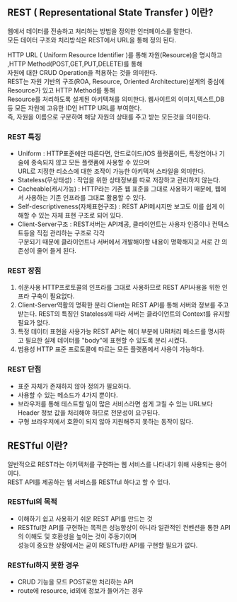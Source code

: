 ## REST ( Representational State Transfer ) 이란?
웹에서 데이터를 전송하고 처리하는 방법을 정의한 인터페이스를 말한다.   
모든 데이터 구조와 처리방식은 REST에서 URL을 통해 정의 된다.   

HTTP URL ( Uniform Resource Identifier )를 통해 자원(Resource)을 명시하고 ,HTTP Method(POST,GET,PUT,DELETE)를 통해     
자원에 대한 CRUD Operation을 적용하는 것을 의미한다.     
REST는 자원 기반의 구조(ROA, Resource, Oriented Architecture)설계의 중심에 Resource가 있고 HTTP Method를 통해    
Resource를 처리하도록 설계된 아키텍쳐를 의미한다. 웹사이트의 이미지,텍스트,DB 등 모든 자원에 고유한 ID인 HTTP URL를 부여한다.    
즉, 자원을 이름으로 구분하여 해당 자원의 상태를 주고 받는 모든것을 의미한다.  

### REST 특징
 - Uniform : HTTP표준에만 따른다면, 안드로이드/IOS 플랫폼이든, 특정언어나 기술에 종속되지 않고 모든 플랫폼에 사용할 수 있으며    
              URL로 지정한 리소스에 대한 조작이 가능한 아키텍쳐 스타일을 의미한다.
 - Stateless(무상태성) : 작업을 위한 상태정보를 따로 저장하고 관리하지 않는다.      
 - Cacheable(캐시가능) : HTTP라는 기존 웹 표준을 그대로 사용하기 때문에, 웹에서 사용하는 기존 인프라를 그대로 활용할 수 있다.    
 - Self-descriptiveness(자체표현구조) : REST API메시지만 보고도 이를 쉽게 이해할 수 있는 자체 표현 구조로 되어 있다.
 - Client-Server구조 :  REST서버는 API제공, 클라이언트는 사용자 인증이나 컨텍스트등을 직접 관리하는 구조로 각각    
              구분되기 때문에 클라이언트나 서버에서 개발해야할 내용이 명확해지고 서로 간 의존성이 줄어 들게 된다.    


### REST 장점
1. 쉬운사용 
  HTTP프로토콜의 인프라를 그대로 사용하므로 REST API사용을 위한 인프라 구축이 필요없다.
2. Client-Server역활의 명확한 분리 
  Client는 REST API를 통해 서버와 정보를 주고 받는다. REST의 특징인 Stateless에 따라 서버는 클라이언트의 Context를 유지할 필요가 없다.
3. 특정 데이터 표현을 사용가능
  REST API는 헤더 부분에 URI처리 메소드를 명시하고 필요한 실제 데이터를 "body"에 표현할 수 있도록 분리 시켰다.
4. 범용성
  HTTP 표준 프로토콜에 따르는 모든 플랫폼에서 사용이 가능하다.
  
### REST 단점
- 표준 자체가 존재하지 않아 정의가 필요하다.    
- 사용할 수 있는 메소드가 4가지 뿐이다.    
- 브라우저를 통해 테스트할 일이 많은 서비스라면 쉽게 고칠 수 있는 URL보다 Header 정보 값을 처리해야 하므로 전문성이 요구된다.    
- 구형 브라우저에서 호환이 되지 않아 지원해주지 못하는 동작이 많다.    

## RESTful 이란?
일반적으로 REST라는 아키텍처를 구현하는 웹 서비스를 나타내기 위해 사용되는 용어이다.    
REST API를 제공하는 웹 서비스를 RESTful 하다고 할 수 있다.    
### RESTful의 목적
- 이해하기 쉽고 사용하기 쉬운 REST API를 만드는 것   
- RESTful한 API를 구현하는 목적은 성능향상이 아니라 일관적인 컨벤션을 통한 API의 이해도 및 호환성을 높이는 것이 주동기이며    
성능이 중요한 상황에서는 굳이 RESTful한 API를 구현할 필요가 없다.
### RESTful하지 못한 경우
- CRUD 기능을 모드 POST로만 처리하는 API
- route에 resource, id외에 정보가 들어가는 경우

